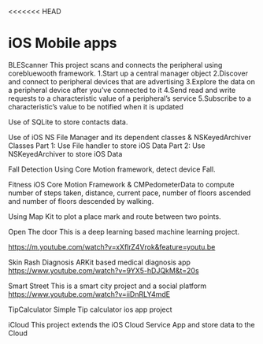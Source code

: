 <<<<<<< HEAD
# iOS Mobile apps
BLEScanner
This project scans and connects the peripheral using corebluewooth framework.
1.Start up a central manager object
2.Discover and connect to peripheral devices that are advertising
3.Explore the data on a peripheral device after you’ve connected to it
4.Send read and write requests to a characteristic value of a peripheral’s service
5.Subscribe to a characteristic’s value to be notified when it is updated

Use of SQLite to store contacts data.

Use of iOS NS File Manager and its dependent classes & NSKeyedArchiver Classes
Part 1: Use File handler to store iOS Data
Part 2: Use NSKeyedArchiver to store iOS Data

Fall Detection
Using Core Motion framework, detect device Fall.

Fitness
iOS Core Motion Framework & CMPedometerData to compute number of steps taken, distance, current pace, number of floors ascended and number of floors descended by walking.

Using Map Kit to plot a place mark and route between two points.

Open The door
This is a deep learning based machine learning project.

https://m.youtube.com/watch?v=xXflrZ4Vrok&feature=youtu.be

Skin Rash Diagnosis
ARKit based medical diagnosis app
https://www.youtube.com/watch?v=9YX5-hDJQkM&t=20s

Smart Street
This is a smart city project and a social platform
https://www.youtube.com/watch?v=iiDnRLY4mdE

TipCalculator
Simple Tip calculator ios app project

iCloud
This project extends the iOS Cloud Service App and store data to the Cloud

